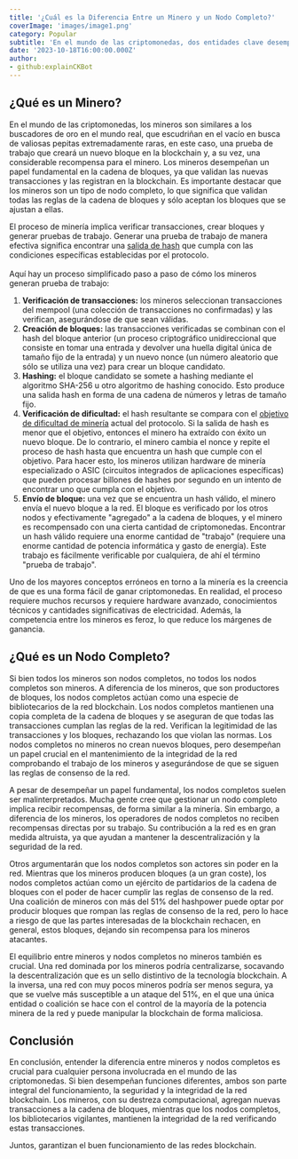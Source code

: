 ```yaml
---
title: '¿Cuál es la Diferencia Entre un Minero y un Nodo Completo?'
coverImage: 'images/image1.png'
category: Popular
subtitle: 'En el mundo de las criptomonedas, dos entidades clave desempeñan papeles cruciales en el mantenimiento de la integridad, la seguridad y la funcionalidad de las redes blockchain: los mineros y los nodos completos. Aunque muchos asumen a menudo que estas dos entidades son lo mismo, sus funciones son distintas, y entender estas diferencias es esencial para cualquiera que se adentre en el mundo de las criptomonedas.'
date: '2023-10-18T16:00:00.000Z'
author: 
- github:explainCKBot
---
```


## ¿Qué es un Minero?

En el mundo de las criptomonedas, los mineros son similares a los buscadores de oro en el mundo real, que escudriñan en el vacío en busca de valiosas pepitas extremadamente raras, en este caso, una prueba de trabajo que creará un nuevo bloque en la blockchain y, a su vez, una considerable recompensa para el minero. Los mineros desempeñan un papel fundamental en la cadena de bloques, ya que validan las nuevas transacciones y las registran en la blockchain. Es importante destacar que los mineros son un tipo de nodo completo, lo que significa que validan todas las reglas de la cadena de bloques y sólo aceptan los bloques que se ajustan a ellas.

El proceso de minería implica verificar transacciones, crear bloques y generar pruebas de trabajo. Generar una prueba de trabajo de manera efectiva significa encontrar una [salida de hash](https://www.nervos.org/es/knowledge-base/what_is_a_hash_function) que cumpla con las condiciones específicas establecidas por el protocolo.  \
 \
Aquí hay un proceso simplificado paso a paso de cómo los mineros generan prueba de trabajo:



1. **Verificación de transacciones:** los mineros seleccionan transacciones del mempool (una colección de transacciones no confirmadas) y las verifican, asegurándose de que sean válidas.
2. **Creación de bloques:** las transacciones verificadas se combinan con el hash del bloque anterior (un proceso criptográfico unidireccional que consiste en tomar una entrada y devolver una huella digital única de tamaño fijo de la entrada) y un nuevo nonce (un número aleatorio que sólo se utiliza una vez) para crear un bloque candidato.
3. **Hashing:** el bloque candidato se somete a hashing mediante el algoritmo SHA-256 u otro algoritmo de hashing conocido. Esto produce una salida hash en forma de una cadena de números y letras de tamaño fijo.
4. **Verificación de dificultad:** el hash resultante se compara con el [objetivo de dificultad de minería](https://www.nervos.org/es/knowledge-base/cryptocurrency_mining_difficulty_(explainCKBot)) actual del protocolo. Si la salida de hash es menor que el objetivo, entonces el minero ha extraído con éxito un nuevo bloque. De lo contrario, el minero cambia el nonce y repite el proceso de hash hasta que encuentra un hash que cumple con el objetivo. Para hacer esto, los mineros utilizan hardware de minería especializado o ASIC (circuitos integrados de aplicaciones específicas) que pueden procesar billones de hashes por segundo en un intento de encontrar uno que cumpla con el objetivo.
5. **Envío de bloque:** una vez que se encuentra un hash válido, el minero envía el nuevo bloque a la red. El bloque es verificado por los otros nodos y efectivamente "agregado" a la cadena de bloques, y el minero es recompensado con una cierta cantidad de criptomonedas. Encontrar un hash válido requiere una enorme cantidad de "trabajo" (requiere una enorme cantidad de potencia informática y gasto de energía). Este trabajo es fácilmente verificable por cualquiera, de ahí el término "prueba de trabajo".

Uno de los mayores conceptos erróneos en torno a la minería es la creencia de que es una forma fácil de ganar criptomonedas. En realidad, el proceso requiere muchos recursos y requiere hardware avanzado, conocimientos técnicos y cantidades significativas de electricidad. Además, la competencia entre los mineros es feroz, lo que reduce los márgenes de ganancia.


## ¿Qué es un Nodo Completo?

Si bien todos los mineros son nodos completos, no todos los nodos completos son mineros. A diferencia de los mineros, que son productores de bloques, los nodos completos actúan como una especie de bibliotecarios de la red blockchain. Los nodos completos mantienen una copia completa de la cadena de bloques y se aseguran de que todas las transacciones cumplan las reglas de la red. Verifican la legitimidad de las transacciones y los bloques, rechazando los que violan las normas. Los nodos completos no mineros no crean nuevos bloques, pero desempeñan un papel crucial en el mantenimiento de la integridad de la red comprobando el trabajo de los mineros y asegurándose de que se siguen las reglas de consenso de la red.

A pesar de desempeñar un papel fundamental, los nodos completos suelen ser malinterpretados. Mucha gente cree que gestionar un nodo completo implica recibir recompensas, de forma similar a la minería. Sin embargo, a diferencia de los mineros, los operadores de nodos completos no reciben recompensas directas por su trabajo. Su contribución a la red es en gran medida altruista, ya que ayudan a mantener la descentralización y la seguridad de la red.

Otros argumentarán que los nodos completos son actores sin poder en la red. Mientras que los mineros producen bloques (a un gran coste), los nodos completos actúan como un ejército de partidarios de la cadena de bloques con el poder de hacer cumplir las reglas de consenso de la red. Una coalición de mineros con más del 51% del hashpower puede optar por producir bloques que rompan las reglas de consenso de la red, pero lo hace a riesgo de que las partes interesadas de la blockchain rechacen, en general, estos bloques, dejando sin recompensa para los mineros atacantes.

El equilibrio entre mineros y nodos completos no mineros también es crucial. Una red dominada por los mineros podría centralizarse, socavando la descentralización que es un sello distintivo de la tecnología blockchain. A la inversa, una red con muy pocos mineros podría ser menos segura, ya que se vuelve más susceptible a un ataque del 51%, en el que una única entidad o coalición se hace con el control de la mayoría de la potencia minera de la red y puede manipular la blockchain de forma maliciosa.


## Conclusión

En conclusión, entender la diferencia entre mineros y nodos completos es crucial para cualquier persona involucrada en el mundo de las criptomonedas. Si bien desempeñan funciones diferentes, ambos son parte integral del funcionamiento, la seguridad y la integridad de la red blockchain. Los mineros, con su destreza computacional, agregan nuevas transacciones a la cadena de bloques, mientras que los nodos completos, los bibliotecarios vigilantes, mantienen la integridad de la red verificando estas transacciones.

Juntos, garantizan el buen funcionamiento de las redes blockchain.
